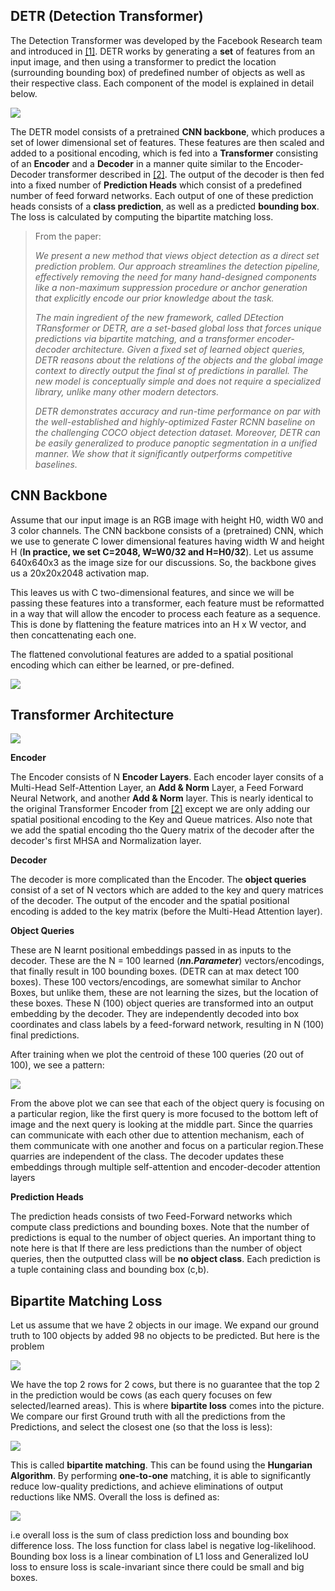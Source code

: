 ## DETR (Detection Transformer)

The Detection Transformer was developed by the Facebook Research team and introduced in [[1]](http://arxiv.org/abs/1906.05909). DETR works by generating a **set** of features from an input image, and then using a transformer to predict the location (surrounding bounding box) of predefined number of objects as well as their respective class. Each component of the model is explained in detail below. 



![](https://github.com/gokul-pv/EVA6_Assignments_Session14/blob/main/Images/detr_1.png)



The DETR model consists of a pretrained **CNN backbone**, which produces a set of lower dimensional set of features. These features are then scaled and added to a positional encoding, which is fed into a **Transformer** consisting of an **Encoder** and a **Decoder** in a manner quite similar to the Encoder-Decoder transformer described in [[2]](http://arxiv.org/abs/1706.03762). The output of the decoder is then fed into a fixed number of **Prediction Heads** which consist of a predefined number of feed forward networks. Each output of one of these prediction heads consists of a **class prediction**, as well as a predicted **bounding box**. The loss is calculated by computing the bipartite matching loss.



> From the paper:
>
> *We present a new method that views object detection as a direct set  prediction problem. Our approach streamlines the detection pipeline,  effectively removing the need for many hand-designed components like a  non-maximum suppression procedure or anchor generation that explicitly  encode our prior knowledge about the task.* 
>
> *The main ingredient of the new framework, called DEtection TRansformer or  DETR, are a set-based global loss that forces unique predictions via  bipartite matching, and a transformer encoder-decoder architecture.  Given a fixed set of learned object queries, DETR reasons about the  relations of the objects and the global image context to directly output the final st of predictions in parallel. The new model is conceptually  simple and does not require a specialized library, unlike many other  modern detectors.* 
>
> *DETR demonstrates accuracy and run-time performance on par with the  well-established and highly-optimized Faster RCNN baseline on the  challenging COCO object detection dataset. Moreover, DETR can be easily  generalized to produce panoptic segmentation in a unified manner. We  show that it significantly outperforms competitive baselines.*



## CNN Backbone



Assume that our input image is an RGB image with height H0, width W0 and 3 color channels. The CNN backbone consists of a (pretrained) CNN, which we use to generate C lower dimensional features having width W and height H (**In practice, we set C=2048, W=W0/32 and H=H0/32**). Let us assume 640x640x3 as the image size for our discussions. So, the backbone gives us a 20x20x2048 activation map.

This leaves us with C two-dimensional features, and since we will be passing these features into a transformer, each feature must be reformatted in a way that will allow the encoder to process each feature as a sequence. This is done by flattening the feature matrices into an H x W vector, and then concattenating each one.

The flattened convolutional features are added to a spatial positional encoding which can either be learned, or pre-defined.



![](https://github.com/gokul-pv/EVA6_Assignments_Session14/blob/main/Images/detr_2.png)



## Transformer Architecture



![](https://github.com/gokul-pv/EVA6_Assignments_Session14/blob/main/Images/detr_3.png)



**Encoder**

The Encoder consists of N **Encoder Layers**. Each encoder layer consits of a Multi-Head Self-Attention Layer, an **Add & Norm** Layer, a Feed Forward Neural Network, and another **Add & Norm** layer. This is nearly identical to the original Transformer Encoder from [[2]](http://arxiv.org/abs/1706.03762) except we are only adding our spatial positional encoding to the Key and Queue matrices. Also note that we add the spatial encoding tho the Query matrix of the decoder after the decoder's first MHSA and Normalization layer. 



**Decoder**

The decoder is more complicated than the Encoder. The **object queries** consist of a set of N vectors which are added to the key and query matrices of the decoder. The output of the encoder and the spatial positional encoding is added to the key matrix (before the Multi-Head Attention layer). 



**Object Queries**

These are N learnt positional embeddings passed in as inputs to the decoder. These are the N = 100 learned (***nn.Parameter***) vectors/encodings, that finally result in 100 bounding boxes. (DETR can at max detect 100 boxes). These 100 vectors/encodings, are somewhat similar to Anchor Boxes, but unlike them, these are not learning the sizes, but the location of these boxes. These N (100) object queries are transformed into an output embedding by the decoder. They are independently decoded into box coordinates and class labels by a  feed-forward network, resulting in N (100) final predictions.

After training when we plot the centroid of these 100 queries (20 out of 100), we see a pattern:



![](https://github.com/gokul-pv/EVA6_Assignments_Session14/blob/main/Images/ObjectQueries.png)



From the above plot we can see that each of the object query is focusing on a particular region, like the first query is more focused to the bottom left of image and the next  query is looking at the middle part. Since the quarries can communicate with each other due to attention mechanism, each of them communicate with one another and focus on a particular region.These quarries are independent of the class. The decoder updates these embeddings through  multiple self-attention and encoder-decoder attention layers



**Prediction Heads**

The prediction heads consists of two Feed-Forward networks which compute class predictions and bounding boxes. Note that the number of predictions is equal to the number of object queries. An important thing to note here is that If there are less predictions than the number of object queries, then the outputted class will be **no object class**. Each prediction is a tuple containing class and bounding box (c,b).



## Bipartite Matching Loss



Let us assume that we have 2 objects in our image. We expand our ground  truth to 100 objects by added 98 no objects to be predicted. But here is the problem



![](https://github.com/gokul-pv/EVA6_Assignments_Session14/blob/main/Images/Cows.jpg)



We have the top 2 rows for 2 cows, but there is no guarantee that the top 2 in the prediction would be cows (as each query focuses on few  selected/learned areas). This is where **bipartite loss** comes into the picture. We compare our first Ground truth with all the predictions from the Predictions, and select the closest one (so that the loss is less):



![](https://github.com/gokul-pv/EVA6_Assignments_Session14/blob/main/Images/loss_1.png)



This is called **bipartite matching**. This can be found using the **Hungarian Algorithm**. By performing **one-to-one** matching, it is able to significantly reduce  low-quality predictions, and achieve eliminations of output reductions  like NMS. Overall the loss is defined as:



![](https://github.com/gokul-pv/EVA6_Assignments_Session14/blob/main/Images/loss_2.png)



i.e overall loss is the sum of class prediction loss and bounding box difference loss. The loss function for class label is negative log-likelihood. Bounding box loss is a linear combination of L1 loss and Generalized IoU loss to ensure loss is  scale-invariant since there could be small and big boxes.
